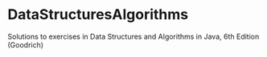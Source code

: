 # DataStructuresAlgorithms
Solutions to exercises in Data Structures and Algorithms in Java, 6th Edition (Goodrich)
